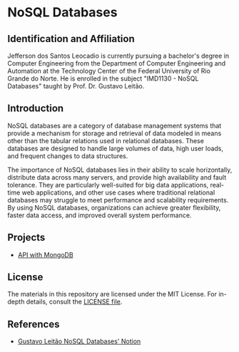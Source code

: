 # NoSQL Databases

## Identification and Affiliation

Jefferson dos Santos Leocadio is currently pursuing a bachelor's degree in Computer Engineering from the Department of Computer Engineering and Automation at the Technology Center of the Federal University of Rio Grande do Norte. He is enrolled in the subject "IMD1130 - NoSQL Databases" taught by Prof. Dr. Gustavo Leitão.

## Introduction

NoSQL databases are a category of database management systems that provide a mechanism for storage and retrieval of data modeled in means other than the tabular relations used in relational databases. These databases are designed to handle large volumes of data, high user loads, and frequent changes to data structures. 

The importance of NoSQL databases lies in their ability to scale horizontally, distribute data across many servers, and provide high availability and fault tolerance. They are particularly well-suited for big data applications, real-time web applications, and other use cases where traditional relational databases may struggle to meet performance and scalability requirements. By using NoSQL databases, organizations can achieve greater flexibility, faster data access, and improved overall system performance.

## Projects

* [API with MongoDB](./Unidade%20II/)

## License

The materials in this repository are licensed under the MIT License. For in-depth details, consult the [LICENSE file](README.md).

## References

* [Gustavo Leitão NoSQL Databases' Notion](https://gustavoleitao.notion.site/Banco-de-dados-NoSQL-1049da677dce804c927ae69e8fd93173)